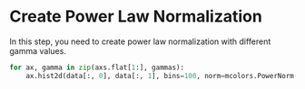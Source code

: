 # Create Power Law Normalization

In this step, you need to create power law normalization with different gamma values.

```python
for ax, gamma in zip(axs.flat[1:], gammas):
    ax.hist2d(data[:, 0], data[:, 1], bins=100, norm=mcolors.PowerNorm(gamma))
```
